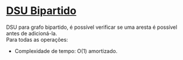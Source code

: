 # [DSU Bipartido](bipartite_dsu.cpp)

DSU para grafo bipartido, é possível verificar se uma aresta é possível antes de adicioná-la.  
Para todas as operações:

- Complexidade de tempo: O(1) amortizado.